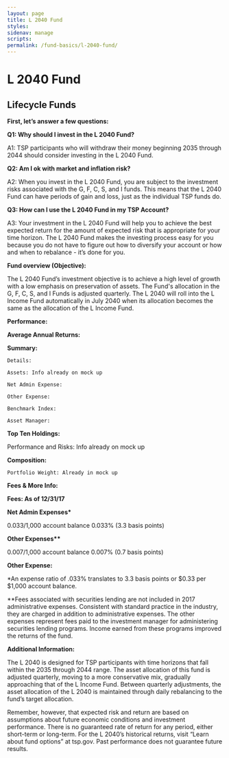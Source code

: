 ```yaml
---
layout: page
title: L 2040 Fund
styles: 
sidenav: manage
scripts:
permalink: /fund-basics/l-2040-fund/
---
```

# L 2040 Fund
## Lifecycle Funds

**First, let’s answer a few questions:**

**Q1: Why should I invest in the L 2040 Fund?**

A1: TSP participants who will withdraw their money beginning 2035 through 2044 should consider investing in the L 2040 Fund.

**Q2: Am I ok with market and inflation risk?**

A2: When you invest in the L 2040 Fund, you are subject to the investment risks associated with the G, F, C, S, and I funds. This means that the L 2040 Fund can have periods of gain and loss, just as the individual TSP funds do. 

**Q3: How can I use the L 2040 Fund in my TSP Account?**

A3: Your investment in the L 2040 Fund will help you to achieve the best expected return for the amount of expected risk that is appropriate for your time horizon. The L 2040 Fund makes the investing process easy for you because you do not have to figure out how to diversify your account or how and when to rebalance - it’s done for you. 

**Fund overview (Objective):**

The L 2040 Fund’s investment objective is to achieve a high level of growth with a low emphasis on preservation of assets. The Fund's allocation in the G, F, C, S, and I Funds is adjusted quarterly. The L 2040 will roll into the L Income Fund automatically in July 2040 when its allocation becomes the same as the allocation of the L Income Fund.

**Performance:**

**Average Annual Returns:** 
 
**Summary:**

	Details:
		
    Assets: Info already on mock up
		
    Net Admin Expense: 
		
    Other Expense:
		
    Benchmark Index:
		
    Asset Manager:
	
  **Top Ten Holdings:**

Performance and Risks: Info already on mock up

**Composition:**

	Portfolio Weight: Already in mock up
  
**Fees & More Info:**

**Fees:  As of 12/31/17**

__Net Admin Expenses*__

$0.033/$1,000 account balance 0.033% (3.3 basis points)

__Other Expenses**__

$0.007/$1,000 account balance 0.007% (0.7 basis points)     
	
  **Other Expense:**
  
*An expense ratio of .033% translates to 3.3 basis points or $0.33 per $1,000 account balance.

**Fees associated with securities lending are not included in 2017 administrative expenses. Consistent with standard practice in the industry, they are charged in addition to administrative
expenses. The other expenses represent fees paid to the investment manager for administering securities lending programs. Income earned from these programs improved the returns of the fund.

**Additional Information:**

The L 2040 is designed for TSP participants with time horizons that fall within the 2035 through 2044 range. The asset allocation of this fund is adjusted quarterly, moving to a more conservative mix, gradually approaching that of the L Income Fund. Between quarterly adjustments, the asset allocation of the L 2040 is maintained through daily rebalancing to the fund’s target allocation. 

Remember, however, that expected risk and return are based on assumptions about future economic conditions and investment performance. There is no guaranteed rate of return for any period, either short-term or long-term. For the L 2040’s historical returns, visit “Learn about fund options” at tsp.gov. Past performance does not guarantee future results. 
